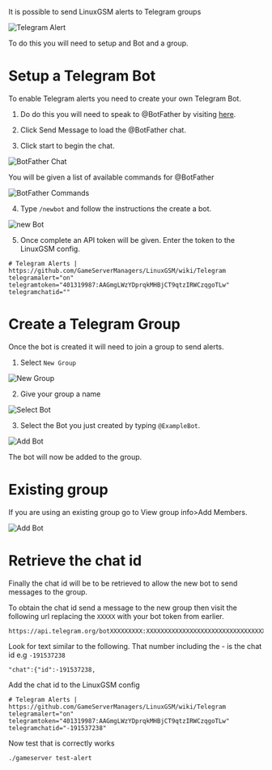 It is possible to send LinuxGSM alerts to Telegram groups

![Telegram Alert](http://i.imgur.com/iKSfMvf.png)

To do this you will need to setup and Bot and a group.

# Setup a Telegram Bot

To enable Telegram alerts you need to create your own Telegram Bot.

1. Do do this you will need to speak to @BotFather by visiting [here](https://telegram.me/BotFather).

2. Click Send Message to load the @BotFather chat.

3. Click start to begin the chat. 

![BotFather Chat](http://i.imgur.com/BwMsbPp.png)

You will be given a list of available commands for @BotFather

![BotFather Commands](http://i.imgur.com/o6biCLs.png)

4. Type `/newbot` and follow the instructions the create a bot.

![new Bot](http://i.imgur.com/iZwoVk9.png)

5. Once complete an API token will be given. Enter the token to the LinuxGSM config.
```
# Telegram Alerts | https://github.com/GameServerManagers/LinuxGSM/wiki/Telegram
telegramalert="on"
telegramtoken="401319987:AAGmgLWzYDprqkMHBjCT9qtzIRWCzqgoTLw"
telegramchatid=""

```

# Create a Telegram Group
Once the bot is created it will need to join a group to send alerts. 

1. Select `New Group`

![New Group](http://i.imgur.com/smvfyqR.png)

2. Give your group a name

![Select Bot](http://i.imgur.com/xEEqaWS.png)

3. Select the Bot you just created by typing `@ExampleBot`.

![Add Bot](http://i.imgur.com/8XHgPD1.png)


The bot will now be added to the group.
# Existing group

If you are using an existing group go to View group info>Add Members.

![Add Bot](http://i.imgur.com/8XHgPD1.png)

# Retrieve the chat id

Finally the chat id will be to be retrieved to allow the new bot to send messages to the group.

To obtain the chat id send a message to the new group then visit the following url replacing the `XXXXX` with your bot token from earlier.

```
https://api.telegram.org/botXXXXXXXXX:XXXXXXXXXXXXXXXXXXXXXXXXXXXXXXXXXXXX/getUpdates
```

Look for text similar to the following. That number including the - is the chat id e.g `-191537238`

```
"chat":{"id":-191537238,
```

Add the chat id to the LinuxGSM config

```
# Telegram Alerts | https://github.com/GameServerManagers/LinuxGSM/wiki/Telegram
telegramalert="on"
telegramtoken="401319987:AAGmgLWzYDprqkMHBjCT9qtzIRWCzqgoTLw"
telegramchatid="-191537238"
```

Now test that is correctly works
```
./gameserver test-alert
```